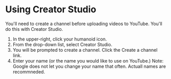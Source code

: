 # Using Creator Studio

You'll need to create a channel before uploading videos to YouTube. You'll do this with Creator Studio.

1. In the upper-right, click your humanoid icon.
2. From the drop-down list, select Creator Studio.
3. You will be prompted to create a channel. Click the Create a channel link.
4. Enter your name (or the name you would like to use on YouTube.) Note: Google does not let you change your name that often. Actuall names are recommneded. 
